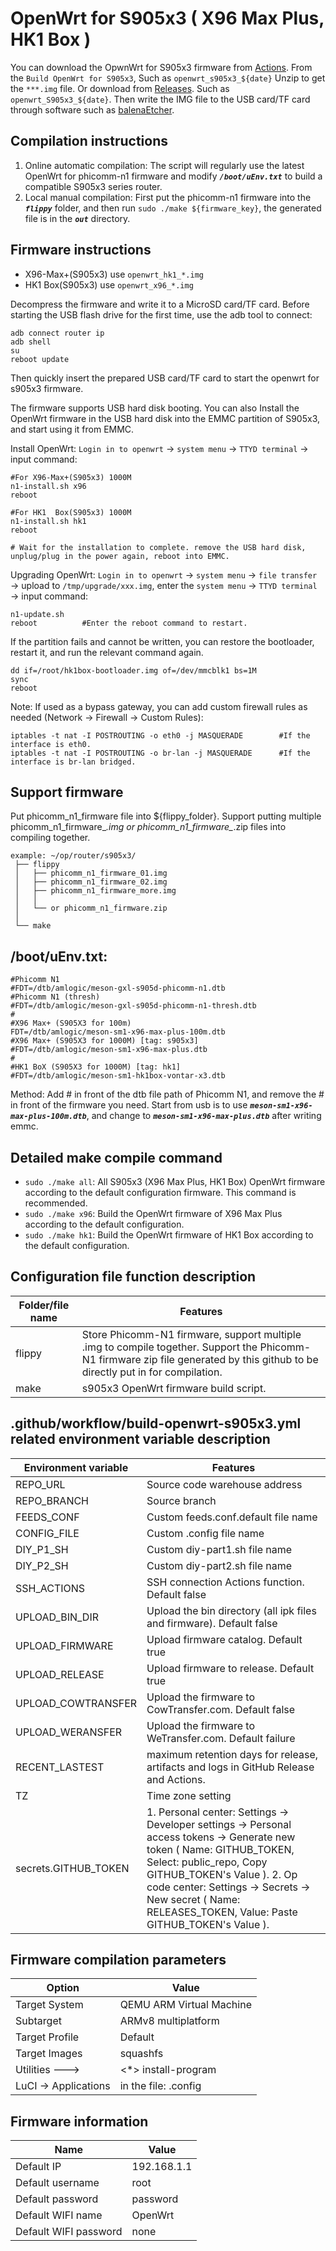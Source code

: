 # OpenWrt for S905x3 ( X96 Max Plus, HK1 Box )

You can download the OpwnWrt for S905x3 firmware from [Actions](https://github.com/ophub/op/actions). From the ` Build OpenWrt for S905x3 `, Such as `openwrt_s905x3_${date}` Unzip to get the `***.img` file. Or download from [Releases](https://github.com/ophub/op/releases). Such as `openwrt_S905x3_${date}`. Then write the IMG file to the USB card/TF card  through software such as [balenaEtcher](https://www.balena.io/etcher/).

## Compilation instructions
1. Online automatic compilation: The script will regularly use the latest OpenWrt for phicomm-n1 firmware and modify ***` /boot/uEnv.txt `*** to build a compatible S905x3 series router.
2. Local manual compilation: First put the phicomm-n1 firmware into the ***` flippy `*** folder, and then run `sudo ./make ${firmware_key}`, the generated file is in the ***` out `*** directory.


## Firmware instructions

- X96-Max+(S905x3) use `openwrt_hk1_*.img`
- HK1 Box(S905x3) use `openwrt_x96_*.img`

Decompress the firmware and write it to a MicroSD card/TF card. Before starting the USB flash drive for the first time, use the adb tool to connect:
```shell script
adb connect router ip
adb shell
su
reboot update
````
Then quickly insert the prepared USB card/TF card to start the openwrt for s905x3 firmware.


The firmware supports USB hard disk booting. You can also Install the OpenWrt firmware in the USB hard disk into the EMMC partition of S905x3, and start using it from EMMC.

Install OpenWrt: `Login in to openwrt` → `system menu` → `TTYD terminal` → input command: 
```shell script
#For X96-Max+(S905x3) 1000M
n1-install.sh x96
reboot

#For HK1  Box(S905x3) 1000M
n1-install.sh hk1           
reboot

# Wait for the installation to complete. remove the USB hard disk, unplug/plug in the power again, reboot into EMMC.
```

Upgrading OpenWrt: `Login in to openwrt` → `system menu` → `file transfer` → upload to `/tmp/upgrade/xxx.img`, enter the `system menu` → `TTYD terminal` → input command: 
```shell script
n1-update.sh
reboot          #Enter the reboot command to restart.
```

If the partition fails and cannot be written, you can restore the bootloader, restart it, and run the relevant command again.
```shell script
dd if=/root/hk1box-bootloader.img of=/dev/mmcblk1 bs=1M
sync
reboot
```

Note: If used as a bypass gateway, you can add custom firewall rules as needed (Network → Firewall → Custom Rules):
```shell script
iptables -t nat -I POSTROUTING -o eth0 -j MASQUERADE        #If the interface is eth0.
iptables -t nat -I POSTROUTING -o br-lan -j MASQUERADE      #If the interface is br-lan bridged.
```

## Support firmware

Put phicomm_n1_firmware file into ${flippy_folder}. Support putting multiple phicomm_n1_firmware_*.img or phicomm_n1_firmware_*.zip files into compiling together.

```shell script
example: ~/op/router/s905x3/
 ├── flippy
 │   ├── phicomm_n1_firmware_01.img
 │   ├── phicomm_n1_firmware_02.img
 │   ├── phicomm_n1_firmware_more.img
 │   │
 │   └── or phicomm_n1_firmware.zip
 │
 └── make
 ```

## /boot/uEnv.txt:

```shell script
#Phicomm N1
#FDT=/dtb/amlogic/meson-gxl-s905d-phicomm-n1.dtb
#Phicomm N1 (thresh)
#FDT=/dtb/amlogic/meson-gxl-s905d-phicomm-n1-thresh.dtb
#
#X96 Max+ (S905X3 for 100m)
FDT=/dtb/amlogic/meson-sm1-x96-max-plus-100m.dtb
#X96 Max+ (S905X3 for 1000M) [tag: s905x3]
#FDT=/dtb/amlogic/meson-sm1-x96-max-plus.dtb
#
#HK1 BoX (S905X3 for 1000M) [tag: hk1]
#FDT=/dtb/amlogic/meson-sm1-hk1box-vontar-x3.dtb
````

Method: Add # in front of the dtb file path of Phicomm N1, and remove the # in front of the firmware you need. Start from usb is to use ***` meson-sm1-x96-max-plus-100m.dtb `***, and change to ***` meson-sm1-x96-max-plus.dtb `*** after writing emmc.

## Detailed make compile command
- `sudo ./make all`: All S905x3 (X96 Max Plus, HK1 Box) OpenWrt firmware according to the default configuration firmware. This command is recommended.
- `sudo ./make x96`: Build the OpenWrt firmware of X96 Max Plus according to the default configuration.
- `sudo ./make hk1`: Build the OpenWrt firmware of HK1 Box according to the default configuration.

## Configuration file function description

| Folder/file name | Features |
| ---- | ---- |
| flippy | Store Phicomm-N1 firmware, support multiple .img to compile together. Support the Phicomm-N1 firmware zip file generated by this github to be directly put in for compilation. |
| make | s905x3 OpenWrt firmware build script. |


## .github/workflow/build-openwrt-s905x3.yml related environment variable description

| Environment variable | Features |
| ---- | ---- |
| REPO_URL | Source code warehouse address |
| REPO_BRANCH | Source branch |
| FEEDS_CONF | Custom feeds.conf.default file name |
| CONFIG_FILE | Custom .config file name |
| DIY_P1_SH | Custom diy-part1.sh file name |
| DIY_P2_SH | Custom diy-part2.sh file name |
| SSH_ACTIONS | SSH connection Actions function. Default false |
| UPLOAD_BIN_DIR | Upload the bin directory (all ipk files and firmware). Default false |
| UPLOAD_FIRMWARE | Upload firmware catalog. Default true |
| UPLOAD_RELEASE | Upload firmware to release. Default true |
| UPLOAD_COWTRANSFER | Upload the firmware to CowTransfer.com. Default false |
| UPLOAD_WERANSFER | Upload the firmware to WeTransfer.com. Default failure |
| RECENT_LASTEST | maximum retention days for release, artifacts and logs in GitHub Release and Actions. |
| TZ | Time zone setting |
| secrets.GITHUB_TOKEN | 1. Personal center: Settings → Developer settings → Personal access tokens → Generate new token ( Name: GITHUB_TOKEN, Select: public_repo, Copy GITHUB_TOKEN's Value ). 2. Op code center: Settings → Secrets → New secret ( Name: RELEASES_TOKEN, Value: Paste GITHUB_TOKEN's Value ). |

## Firmware compilation parameters

| Option | Value |
| ---- | ---- |
| Target System | QEMU ARM Virtual Machine |
| Subtarget | ARMv8 multiplatform |
| Target Profile | Default |
| Target Images | squashfs |
| Utilities  ---> |  <*> install-program |
| LuCI -> Applications | in the file: .config |

## Firmware information

| Name | Value |
| ---- | ---- |
| Default IP | 192.168.1.1 |
| Default username | root |
| Default password | password |
| Default WIFI name | OpenWrt |
| Default WIFI password | none |

